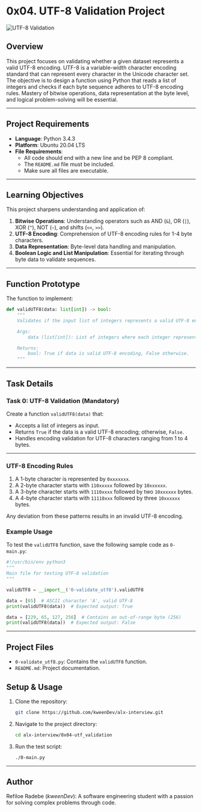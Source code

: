 
# 0x04. UTF-8 Validation Project

![UTF-8 Validation](https://images.unsplash.com/photo-1514846326710-096381256f65?crop=entropy&cs=tinysrgb&fit=max&fm=jpg&ixid=MXwyMDQ1NXwwfDF8c2VhcmNofDJ8fFVURi04JTIwZW5jb2Rpbmd8ZW58MHx8fHw&ixlib=rb-1.2.1&q=80&w=400)

## Overview

This project focuses on validating whether a given dataset represents a valid UTF-8 encoding. UTF-8 is a variable-width character encoding standard that can represent every character in the Unicode character set. The objective is to design a function using Python that reads a list of integers and checks if each byte sequence adheres to UTF-8 encoding rules. Mastery of bitwise operations, data representation at the byte level, and logical problem-solving will be essential.

---

## Project Requirements

- **Language**: Python 3.4.3
- **Platform**: Ubuntu 20.04 LTS
- **File Requirements**:
  - All code should end with a new line and be PEP 8 compliant.
  - The `README.md` file must be included.
  - Make sure all files are executable.

---

## Learning Objectives

This project sharpens understanding and application of:

1. **Bitwise Operations**: Understanding operators such as AND (`&`), OR (`|`), XOR (`^`), NOT (`~`), and shifts (`<<`, `>>`).
2. **UTF-8 Encoding**: Comprehension of UTF-8 encoding rules for 1-4 byte characters.
3. **Data Representation**: Byte-level data handling and manipulation.
4. **Boolean Logic and List Manipulation**: Essential for iterating through byte data to validate sequences.

---

## Function Prototype

The function to implement:

```python
def validUTF8(data: list[int]) -> bool:
    """
    Validates if the input list of integers represents a valid UTF-8 encoding.

    Args:
        data (list[int]): List of integers where each integer represents a byte.

    Returns:
        bool: True if data is valid UTF-8 encoding, False otherwise.
    """
```

---

## Task Details

### Task 0: UTF-8 Validation (Mandatory)

Create a function `validUTF8(data)` that:

- Accepts a list of integers as input.
- Returns `True` if the data is a valid UTF-8 encoding; otherwise, `False`.
- Handles encoding validation for UTF-8 characters ranging from 1 to 4 bytes.

---

### UTF-8 Encoding Rules

1. A 1-byte character is represented by `0xxxxxxx`.
2. A 2-byte character starts with `110xxxxx` followed by `10xxxxxx`.
3. A 3-byte character starts with `1110xxxx` followed by two `10xxxxxx` bytes.
4. A 4-byte character starts with `11110xxx` followed by three `10xxxxxx` bytes.

Any deviation from these patterns results in an invalid UTF-8 encoding.

### Example Usage

To test the `validUTF8` function, save the following sample code as `0-main.py`:

```python
#!/usr/bin/env python3
"""
Main file for testing UTF-8 validation
"""

validUTF8 = __import__('0-validate_utf8').validUTF8

data = [65]  # ASCII character 'A', valid UTF-8
print(validUTF8(data))  # Expected output: True

data = [229, 65, 127, 256]  # Contains an out-of-range byte (256)
print(validUTF8(data))  # Expected output: False
```

---

## Project Files

- `0-validate_utf8.py`: Contains the `validUTF8` function.
- `README.md`: Project documentation.

## Setup & Usage

1. Clone the repository:

    ```bash
    git clone https://github.com/kweenDev/alx-interview.git
    ```

2. Navigate to the project directory:

    ```bash
    cd alx-interview/0x04-utf_validation
    ```

3. Run the test script:

    ```bash
    ./0-main.py
    ```

---

## Author

Refiloe Radebe (_kweenDev_): A software engineering student with a passion for solving complex problems through code.
